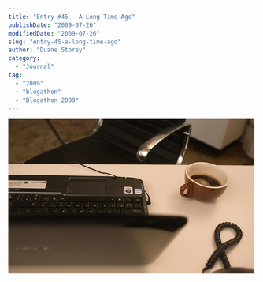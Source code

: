 ```yaml
---
title: "Entry #45 – A Long Time Ago"
publishDate: "2009-07-26"
modifiedDate: "2009-07-26"
slug: "entry-45-a-long-time-ago"
author: "Duane Storey"
category:
  - "Journal"
tag:
  - "2009"
  - "blogathon"
  - "Blogathon 2009"
---
```


[![](_images/entry-45--a-long-time-ago-1.jpg)](http://www.flickr.com/photos/duanestorey/3755439776/)